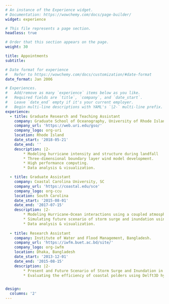 ```yaml
---
# An instance of the Experience widget.
# Documentation: https://wowchemy.com/docs/page-builder/
widget: experience

# This file represents a page section.
headless: true

# Order that this section appears on the page.
weight: 30

title: Appointments
subtitle:

# Date format for experience
#   Refer to https://wowchemy.com/docs/customization/#date-format
date_format: Jan 2006

# Experiences.
#   Add/remove as many `experience` items below as you like.
#   Required fields are `title`, `company`, and `date_start`.
#   Leave `date_end` empty if it's your current employer.
#   Begin multi-line descriptions with YAML's `|2-` multi-line prefix.
experience:
  - title: Graduate Research and Teaching Assistant
    company: Graduate School of Oceanography, University of Rhode Island.
    company_url: 'https://web.uri.edu/gso/'
    company_logo: org-uri
    location: Rhode Island
    date_start: '2018-05-21'
    date_end: ''
    description: |2-
        * Modeling hurricane intensity and structure during landfall
        * Three-dimensional boundary layer wind model development.
        * High performance computing.
        * Data analysis & visualization.

  - title: Graduate Assistant
    company: Coastal Carolina University, SC
    company_url: 'https://coastal.edu/sce'
    company_logo: org-ccu
    location: South Carolina
    date_start: '2015-08-01'
    date_end: '2017-07-15'
    description: |2-
        * Modeling Hurricane-Ocean interactions using a coupled atmosphere - ocean model.
        * Simulating future scenario of storm surge and inundation using Delft3D.
        * Data analysis & visualization.
        
  - title: Research Assistant
    company: Institute of Water and Flood Management, Bangladesh.
    company_url: 'https://iwfm.buet.ac.bd/site/'
    company_logo: org-iwfm
    location: Dhaka, Bangladesh
    date_start: '2013-12-01'
    date_end: '2015-08-15'
    description: |2-
        * Present and Future Scenario of Storm Surge and Inundation in Coastal Bangladesh.
        * Evaluating the efficiency of coastal polders using Delft3D hydrodynamic model. 


design:
  columns: '2'
---
```

